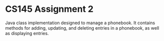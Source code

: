 # CS145 Assignment 2

Java class implementation designed to manage a phonebook. It contains methods for adding, updating, and deleting entries in a phonebook, as well as displaying entries.
